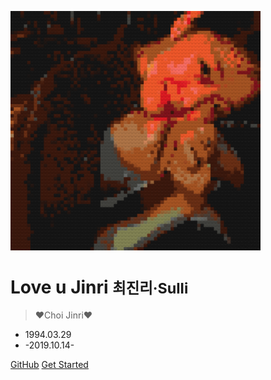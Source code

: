 <!-- _coverpage.md -->

![logo](logo.png)

# Love u Jinri <small>최진리·Sulli</small>

> ♥Choi Jinri♥

- 1994.03.29
- -2019.10.14-

[GitHub](https://github.com/docsifyjs/docsify/)
[Get Started](README)